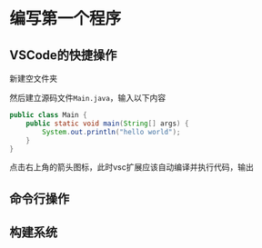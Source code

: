# 编写第一个程序

## VSCode的快捷操作

新建空文件夹

然后建立源码文件`Main.java`，输入以下内容

```java
public class Main {
    public static void main(String[] args) {
        System.out.println("hello world");
    }
}
```

点击右上角的箭头图标，此时vsc扩展应该自动编译并执行代码，输出

## 命令行操作

## 构建系统
